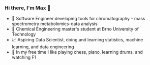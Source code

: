 ### Hi there, I'm Max 👋

- 🤖 Software Engineer developing tools for chromatography &ndash; mass spectrometry metabolomics-data analysis
- 🧪 Chemical Engineering master's student at Brno University of Technology
- 📈 Aspiring Data Scientist, doing and learning statistics, machine learning, and data engineering
- 🎹 In my free time I like playing chess, piano, learning drums, and watching F1

<!--
**maximskorik/maximskorik** is a ✨ _special_ ✨ repository because its `README.md` (this file) appears on your GitHub profile.

Here are some ideas to get you started:

- 🔭 I’m currently working on ...
- 🌱 I’m currently learning ...
- 👯 I’m looking to collaborate on ...
- 🤔 I’m looking for help with ...
- 💬 Ask me about ...
- 📫 How to reach me: ...
- 😄 Pronouns: ...
- ⚡ Fun fact: ...
-->
